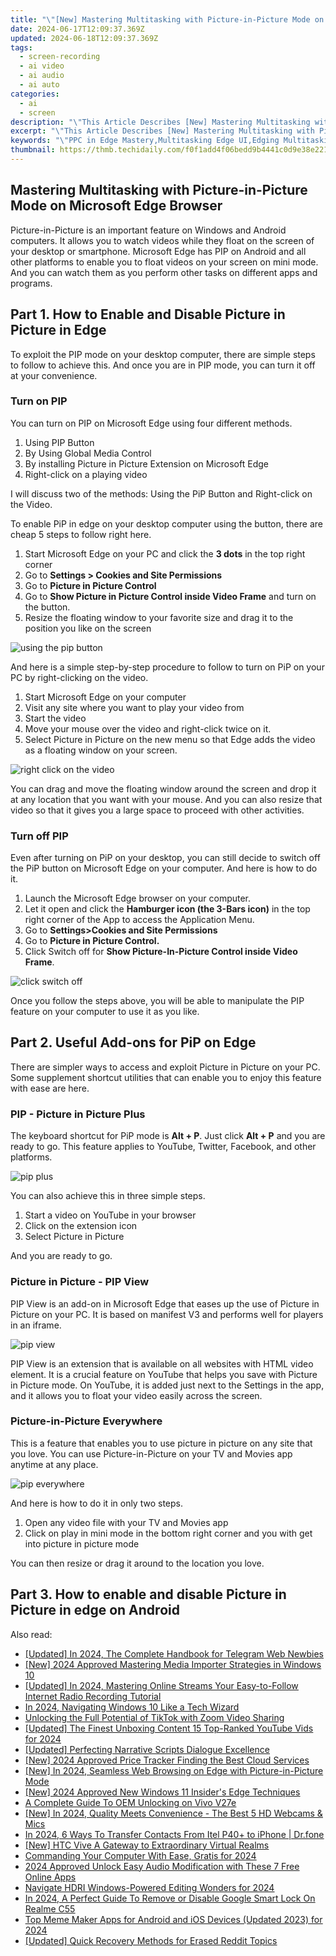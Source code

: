 ```yaml
---
title: "\"[New] Mastering Multitasking with Picture-in-Picture Mode on Microsoft Edge Browser\""
date: 2024-06-17T12:09:37.369Z
updated: 2024-06-18T12:09:37.369Z
tags: 
  - screen-recording
  - ai video
  - ai audio
  - ai auto
categories: 
  - ai
  - screen
description: "\"This Article Describes [New] Mastering Multitasking with Picture-in-Picture Mode on Microsoft Edge Browser\""
excerpt: "\"This Article Describes [New] Mastering Multitasking with Picture-in-Picture Mode on Microsoft Edge Browser\""
keywords: "\"PPC in Edge Mastery,Multitasking Edge UI,Edging Multitasking,PIP Master Tech,Picture-in-Picture Edge,Microsoft MultiTask,Edge PIP Mode Skill\""
thumbnail: https://thmb.techidaily.com/f0f1add4f06bedd9b4441c0d9e38e221d87204ef26ea2cde0e10ae3ca9b9c9f6.jpg
---
```


## Mastering Multitasking with Picture-in-Picture Mode on Microsoft Edge Browser

Picture-in-Picture is an important feature on Windows and Android computers. It allows you to watch videos while they float on the screen of your desktop or smartphone. Microsoft Edge has PIP on Android and all other platforms to enable you to float videos on your screen on mini mode. And you can watch them as you perform other tasks on different apps and programs.

## Part 1\. How to Enable and Disable Picture in Picture in Edge

To exploit the PIP mode on your desktop computer, there are simple steps to follow to achieve this. And once you are in PIP mode, you can turn it off at your convenience.

### Turn on PIP

You can turn on PIP on Microsoft Edge using four different methods.

1. Using PIP Button
2. By Using Global Media Control
3. By installing Picture in Picture Extension on Microsoft Edge
4. Right-click on a playing video

I will discuss two of the methods: Using the PiP Button and Right-click on the Video.

To enable PiP in edge on your desktop computer using the button, there are cheap 5 steps to follow right here.

1. Start Microsoft Edge on your PC and click the **3 dots** in the top right corner
2. Go to **Settings > Cookies and Site Permissions**
3. Go to **Picture in Picture Control**
4. Go to **Show Picture in Picture Control inside Video Frame** and turn on the button.
5. Resize the floating window to your favorite size and drag it to the position you like on the screen

![using the pip button](https://images.wondershare.com/filmora/article-images/2022/07/use-pip-on-microsoft-edge-1.jpg)

And here is a simple step-by-step procedure to follow to turn on PiP on your PC by right-clicking on the video.

1. Start Microsoft Edge on your computer
2. Visit any site where you want to play your video from
3. Start the video
4. Move your mouse over the video and right-click twice on it.
5. Select Picture in Picture on the new menu so that Edge adds the video as a floating window on your screen.

![right click on the video](https://images.wondershare.com/filmora/article-images/2022/07/use-pip-on-microsoft-edge-2.jpg)

You can drag and move the floating window around the screen and drop it at any location that you want with your mouse. And you can also resize that video so that it gives you a large space to proceed with other activities.

### Turn off PIP

Even after turning on PiP on your desktop, you can still decide to switch off the PiP button on Microsoft Edge on your computer. And here is how to do it.

1. Launch the Microsoft Edge browser on your computer.
2. Let it open and click the **Hamburger icon (the 3-Bars icon)** in the top right corner of the App to access the Application Menu.
3. Go to **Settings>Cookies and Site Permissions**
4. Go to **Picture in Picture Control.**
5. Click Switch off for **Show Picture-In-Picture Control inside Video Frame**.

![click switch off](https://images.wondershare.com/filmora/article-images/2022/07/use-pip-on-microsoft-edge-3.jpg)

Once you follow the steps above, you will be able to manipulate the PIP feature on your computer to use it as you like.

## Part 2\. Useful Add-ons for PiP on Edge

There are simpler ways to access and exploit Picture in Picture on your PC. Some supplement shortcut utilities that can enable you to enjoy this feature with ease are here.

### PIP - Picture in Picture Plus

The keyboard shortcut for PiP mode is **Alt + P**. Just click **Alt + P** and you are ready to go. This feature applies to YouTube, Twitter, Facebook, and other platforms.

![pip plus](https://images.wondershare.com/filmora/article-images/2022/07/use-pip-on-microsoft-edge-4.jpg)

You can also achieve this in three simple steps.

1. Start a video on YouTube in your browser
2. Click on the extension icon
3. Select Picture in Picture

And you are ready to go.

### Picture in Picture - PIP View

PIP View is an add-on in Microsoft Edge that eases up the use of Picture in Picture on your PC. It is based on manifest V3 and performs well for players in an iframe.

![pip view](https://images.wondershare.com/filmora/article-images/2022/07/use-pip-on-microsoft-edge-5.jpg)

PIP View is an extension that is available on all websites with HTML video element. It is a crucial feature on YouTube that helps you save with Picture in Picture mode. On YouTube, it is added just next to the Settings in the app, and it allows you to float your video easily across the screen.

### Picture-in-Picture Everywhere

This is a feature that enables you to use picture in picture on any site that you love. You can use Picture-in-Picture on your TV and Movies app anytime at any place.

![pip everywhere](https://images.wondershare.com/filmora/article-images/2022/07/use-pip-on-microsoft-edge-6.jpg)

And here is how to do it in only two steps.

1. Open any video file with your TV and Movies app
2. Click on play in mini mode in the bottom right corner and you with get into picture in picture mode

You can then resize or drag it around to the location you love.

## Part 3\. How to enable and disable Picture in Picture in edge on Android


<ins class="adsbygoogle"
     style="display:block"
     data-ad-format="autorelaxed"
     data-ad-client="ca-pub-7571918770474297"
     data-ad-slot="1223367746"></ins>



<ins class="adsbygoogle"
     style="display:block"
     data-ad-client="ca-pub-7571918770474297"
     data-ad-slot="8358498916"
     data-ad-format="auto"
     data-full-width-responsive="true"></ins>


<span class="atpl-alsoreadstyle">Also read:</span>
<div><ul>
<li><a href="https://fox-cloud.techidaily.com/updated-in-2024-the-complete-handbook-for-telegram-web-newbies/"><u>[Updated] In 2024, The Complete Handbook for Telegram Web Newbies</u></a></li>
<li><a href="https://fox-cloud.techidaily.com/new-2024-approved-mastering-media-importer-strategies-in-windows-10/"><u>[New] 2024 Approved  Mastering Media Importer Strategies in Windows 10</u></a></li>
<li><a href="https://fox-cloud.techidaily.com/updated-in-2024-mastering-online-streams-your-easy-to-follow-internet-radio-recording-tutorial/"><u>[Updated] In 2024, Mastering Online Streams  Your Easy-to-Follow Internet Radio Recording Tutorial</u></a></li>
<li><a href="https://fox-cloud.techidaily.com/in-2024-navigating-windows-10-like-a-tech-wizard/"><u>In 2024, Navigating Windows 10 Like a Tech Wizard</u></a></li>
<li><a href="https://fox-cloud.techidaily.com/unlocking-the-full-potential-of-tiktok-with-zoom-video-sharing/"><u>Unlocking the Full Potential of TikTok with Zoom Video Sharing</u></a></li>
<li><a href="https://fox-cloud.techidaily.com/updated-the-finest-unboxing-content-15-top-ranked-youtube-vids-for-2024/"><u>[Updated] The Finest Unboxing Content  15 Top-Ranked YouTube Vids for 2024</u></a></li>
<li><a href="https://fox-cloud.techidaily.com/updated-perfecting-narrative-scripts-dialogue-excellence/"><u>[Updated] Perfecting Narrative Scripts  Dialogue Excellence</u></a></li>
<li><a href="https://fox-cloud.techidaily.com/new-2024-approved-price-tracker-finding-the-best-cloud-services/"><u>[New] 2024 Approved  Price Tracker  Finding the Best Cloud Services</u></a></li>
<li><a href="https://fox-cloud.techidaily.com/new-in-2024-seamless-web-browsing-on-edge-with-picture-in-picture-mode/"><u>[New] In 2024, Seamless Web Browsing on Edge with Picture-in-Picture Mode</u></a></li>
<li><a href="https://fox-cloud.techidaily.com/new-2024-approved-new-windows-11-insiders-edge-techniques/"><u>[New] 2024 Approved  New Windows 11 Insider's Edge Techniques</u></a></li>
<li><a href="https://android-unlock.techidaily.com/a-complete-guide-to-oem-unlocking-on-vivo-v27e-by-drfone-android/"><u>A Complete Guide To OEM Unlocking on Vivo V27e</u></a></li>
<li><a href="https://on-screen-recording.techidaily.com/new-in-2024-quality-meets-convenience-the-best-5-hd-webcams-and-mics/"><u>[New] In 2024, Quality Meets Convenience - The Best 5 HD Webcams & Mics</u></a></li>
<li><a href="https://android-transfer.techidaily.com/in-2024-6-ways-to-transfer-contacts-from-itel-p40plus-to-iphone-drfone-by-drfone-transfer-from-android-transfer-from-android/"><u>In 2024, 6 Ways To Transfer Contacts From Itel P40+ to iPhone | Dr.fone</u></a></li>
<li><a href="https://some-techniques.techidaily.com/new-htc-vive-a-gateway-to-extraordinary-virtual-realms/"><u>[New] HTC Vive  A Gateway to Extraordinary Virtual Realms</u></a></li>
<li><a href="https://extra-hints.techidaily.com/commanding-your-computer-with-ease-gratis-for-2024/"><u>Commanding Your Computer With Ease, Gratis for 2024</u></a></li>
<li><a href="https://audio-editing.techidaily.com/2024-approved-unlock-easy-audio-modification-with-these-7-free-online-apps/"><u>2024 Approved Unlock Easy Audio Modification with These 7 Free Online Apps</u></a></li>
<li><a href="https://extra-skills.techidaily.com/navigate-hdri-windows-powered-editing-wonders-for-2024/"><u>Navigate HDRI  Windows-Powered Editing Wonders for 2024</u></a></li>
<li><a href="https://easy-unlock-android.techidaily.com/in-2024-a-perfect-guide-to-remove-or-disable-google-smart-lock-on-realme-c55-by-drfone-android/"><u>In 2024, A Perfect Guide To Remove or Disable Google Smart Lock On Realme C55</u></a></li>
<li><a href="https://video-creation-software.techidaily.com/top-meme-maker-apps-for-android-and-ios-devices-updated-2023-for-2024/"><u>Top Meme Maker Apps for Android and iOS Devices (Updated 2023) for 2024</u></a></li>
<li><a href="https://extra-approaches.techidaily.com/updated-quick-recovery-methods-for-erased-reddit-topics/"><u>[Updated] Quick Recovery Methods for Erased Reddit Topics</u></a></li>
</ul></div>
